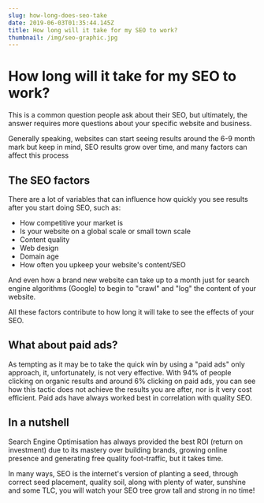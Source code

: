 ```yaml
---
slug: how-long-does-seo-take
date: 2019-06-03T01:35:44.145Z
title: How long will it take for my SEO to work?
thumbnail: /img/seo-graphic.jpg
---
```

# How long will it take for my SEO to work?

This is a common question people ask about their SEO, but ultimately, the answer requires more questions about your specific website and business.

Generally speaking, websites can start seeing results around the 6-9 month mark but keep in mind, SEO results grow over time, and many factors can affect this process

## The SEO factors

There are a lot of variables that can influence how quickly you see results after you start doing SEO, such as:

* How competitive your market is
* Is your website on a global scale or small town scale
* Content quality
* Web design
* Domain age
* How often you upkeep your website's content/SEO

And even how a brand new website can take up to a month just for search engine algorithms (Google) to begin to "crawl" and "log" the content of your website.

All these factors contribute to how long it will take to see the effects of your SEO.

## What about paid ads?

As tempting as it may be to take the quick win by using a "paid ads" only approach, it, unfortunately, is not very effective.  With 94% of people clicking on organic results and around 6% clicking on paid ads, you can see how this tactic does not achieve the results you are after, nor is it very cost efficient.  Paid ads have always worked best in correlation with quality SEO. 

## In a nutshell

Search Engine Optimisation has always provided the best ROI (return on investment) due to its mastery over building brands, growing online presence and generating free quality foot-traffic, but it takes time.  

In many ways, SEO is the internet's version of planting a seed, through correct seed placement, quality soil, along with plenty of water, sunshine and some TLC, you will watch your SEO tree grow tall and strong in no time!
